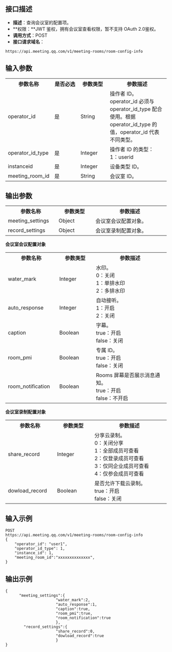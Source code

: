 ## 接口描述
- **描述**：查询会议室的配置项。
- **权限：**JWT 鉴权，拥有会议室查看权限，暂不支持 OAuth 2.0鉴权。
- **调用方式**：POST
- **接口请求域名**：
```Plaintext
https://api.meeting.qq.com/v1/meeting-rooms/room-config-info
```

## 输入参数
<table>
   <tr>
      <th width="20%" >参数名称</td>
      <th width="20%" >是否必选</td>
      <th width="20%" >参数类型</td>
      <th width="40%" >参数描述</td>
   </tr>
<tr>
      <td>operator_id</td>
      <td>是</td>
      <td>String</td>
      <td>操作者 ID。operator_id 必须与 operator_id_type 配合使用。根据 operator_id_type 的值，operator_id 代表不同类型。</td>
   </tr>
   <tr>
      <td>operator_id_type</td>
      <td>是</td>
      <td>Integer</td>
      <td>操作者 ID 的类型：<br>1：userid  </td>
   </tr>
   <tr>
      <td>instanceid</td>
      <td>是</td>
      <td>Integer</td>
      <td>	设备类型 ID。</td>
   </tr>
   <tr>
      <td>meeting_room_id</td>
      <td>是</td>
      <td>String</td>
      <td>会议室 ID。</td>
   </tr>
 </table>


## 输出参数
<table>
   <tr>
      <th width="20%" >参数名称</td>
      <th width="20%" >参数类型</td>
      <th width="40%" >参数描述</td>
   </tr>
<tr>
      <td>meeting_settings</td>
      <td>Object</td>
      <td>会议室会议配置对象。</td>
   </tr>
   <tr>
      <td>record_settings</td>
      <td>Object</td>
      <td>会议室录制配置对象。</td>
   </tr>
</table>

**会议室会议配置对象**
<table>
   <tr>
      <th width="20%" >参数名称</td>
      <th width="20%" >参数类型</td>
      <th width="40%" >参数描述</td>
   </tr>
   <tr>
      <td>water_mark</td>
      <td>Integer</td>
      <td>水印。<br>0：关闭<br>1：单排水印<br>2：多排水印</td>
   </tr>
   <tr>
      <td>auto_response</td>
      <td>Integer</td>
      <td>自动接听。<br>1：开启<br>2：关闭</td>
   </tr>
   <tr>
      <td>caption</td>
      <td>Boolean</td>
      <td>字幕。<br>true：开启<br>false：关闭</td>
   </tr>
   <tr>
      <td>room_pmi</td>
      <td>Boolean</td>
      <td>专属 ID。<br>true：开启<br>false：关闭</td>
   </tr>
   <tr>
      <td>room_notification</td>
      <td>Boolean</td>
      <td>Rooms 屏幕是否展示消息通知。<br>true：开启<br>false：不开启</td>
   </tr>
</table>

**会议室录制配置对象**
<table>
   <tr>
      <th width="20%" >参数名称</td>
      <th width="20%" >参数类型</td>
      <th width="40%" >参数描述</td>
   </tr>
   <tr>
      <td>share_record</td>
      <td>Integer</td>
      <td>分享云录制。<br>0：关闭分享<br>1：全部成员可查看<br>2：仅登录成员可查看<br>3：仅同企业成员可查看<br>4：仅参会成员可查看</td>
   </tr>
   <tr>
      <td>dowload_record</td>
      <td>Boolean</td>
      <td>是否允许下载云录制。<br>true：开启<br>false：关闭</td>
   </tr>
</table>


## 输入示例
```plaintext
POST
https://api.meeting.qq.com/v1/meeting-rooms/room-config-info
{
    "operator_id": "user1",
    "operator_id_type": 1,
    "instance_id": 1,
    "meeting_room_id":"xxxxxxxxxxxxxx",
}
```

## 输出示例
```plaintext
{
      "meeting_settings":{
                      "water_mark":2,
                      "auto_response":1,
                      "caption":true,
                      "room_pmi":true,
                      "room_notification":true
                      },
        "record_settings":{
                      "share_record":0,
                      "dowload_record":true
                      }
}
```
